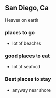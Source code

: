 ## San Diego, Ca
 Heaven on earth
### places to go
 - lot of beaches
### good places to eat
 - lot of seafood
### Best places to stay
 - anyway near shore
